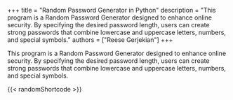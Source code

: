 +++ 
title = "Random Password Generator in Python"
description = "This program is a Random Password Generator designed to enhance online security. By specifying the desired password length, users can create strong passwords that combine lowercase and uppercase letters, numbers, and special symbols."
authors = ["Reese Gerjekian"]
+++

This program is a Random Password Generator designed to enhance online security. By specifying the desired password length, users can create strong passwords that combine lowercase and uppercase letters, numbers, and special symbols.

{{< randomShortcode >}}
